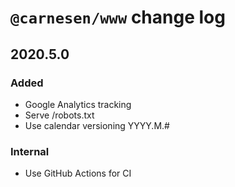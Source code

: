 # `@carnesen/www` change log

## 2020.5.0
### Added
- Google Analytics tracking
- Serve /robots.txt
- Use calendar versioning YYYY.M.#

### Internal
- Use GitHub Actions for CI

